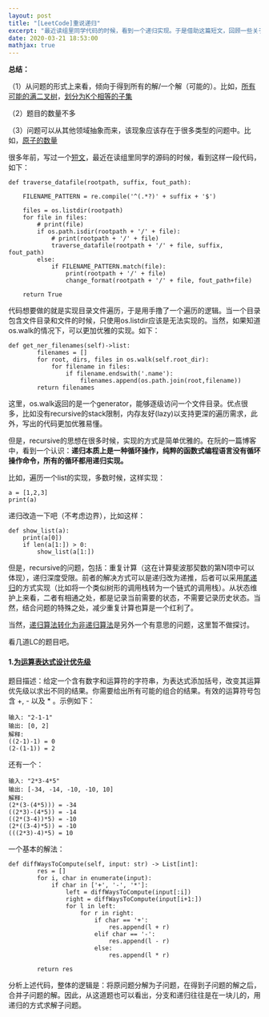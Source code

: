 ```yaml
---
layout: post
title: "[LeetCode]重说递归"
excerpt: "最近读组里同学代码的时候，看到一个递归实现。于是借助这篇短文，回顾一些关于递归的问题。"
date: 2020-03-21 18:53:00
mathjax: true
---
```


**总结：**

（1）从问题的形式上来看，倾向于得到所有的解/一个解（可能的）。比如，[所有可能的满二叉树](https://leetcode-cn.com/problems/all-possible-full-binary-trees/solution/suo-you-ke-neng-de-man-er-cha-shu-by-leetcode/)，[划分为K个相等的子集](https://leetcode-cn.com/problems/partition-to-k-equal-sum-subsets/)

（2）题目的数量不多

（3）问题可以从其他领域抽象而来，该现象应该存在于很多类型的问题中。比如，[原子的数量](https://leetcode-cn.com/problems/number-of-atoms/)

很多年前，写过一个[短文](https://zhpmatrix.github.io/2016/10/11/code-tricks/)，最近在读组里同学的源码的时候，看到这样一段代码，如下：

```
def traverse_datafile(rootpath, suffix, fout_path):
    
    FILENAME_PATTERN = re.compile('^(.*?)' + suffix + '$')
    
    files = os.listdir(rootpath)
    for file in files:
        # print(file)
        if os.path.isdir(rootpath + '/' + file):
            # print(rootpath + '/' + file)
            traverse_datafile(rootpath + '/' + file, suffix, fout_path)
        else:
            if FILENAME_PATTERN.match(file):
                print(rootpath + '/' + file)
                change_format(rootpath + '/' + file, fout_path+file)
    
    return True

```
代码想要做的就是实现目录文件遍历，于是用手撸了一个遍历的逻辑。当一个目录包含文件目录和文件的时候，只使用os.listdir应该是无法实现的。当然，如果知道os.walk的情况下，可以更加优雅的实现。如下：

```
def get_ner_filenames(self)->list:
        filenames = []
        for root, dirs, files in os.walk(self.root_dir):
            for filename in files:
                if filename.endswith('.name'):
                    filenames.append(os.path.join(root,filename))
        return filenames
```
这里，os.walk返回的是一个generator，能够逐级访问一个文件目录。优点很多，比如没有recursive的stack限制，内存友好(lazy)以支持更深的遍历需求，此外，写出的代码更加优雅易懂。

但是，recursive的思想在很多时候，实现的方式是简单优雅的。在阮的一篇博客中，看到一个认识：**递归本质上是一种循环操作，纯粹的函数式编程语言没有循环操作命令，所有的循环都用递归实现。**

比如，遍历一个list的实现，多数时候，这样实现：

```
a = [1,2,3]
print(a)
```

递归改造一下吧（不考虑边界），比如这样：

```
def show_list(a):
	print(a[0])
	if len(a[1:]) > 0:
		show_list(a[1:])
```

但是，recursive的问题，包括：重复计算（这在计算斐波那契数的第N项中可以体现），递归深度受限。前者的解决方式可以是递归改为递推，后者可以采用[尾递归](https://www.ruanyifeng.com/blog/2015/04/tail-call.html)的方式实现（比如将一个类似树形的调用栈转为一个链式的调用栈）。从状态维护上来看，二者有相通之处，都是记录当前需要的状态，不需要记录历史状态。当然，结合问题的特殊之处，减少重复计算也算是一个红利了。

当然，[递归算法转化为非递归算法](https://mp.weixin.qq.com/s?__biz=MzA5ODUxOTA5Mg==&mid=2652556683&idx=2&sn=5692497d7b3d352e428be81e73f2ee08&chksm=8b7e3cd0bc09b5c67cc9b557785607f552defdcff0084297dafc4d8ba9c6e9ee8231a18685a5&mpshare=1&scene=23&srcid=1122HbnVa5L18L5MtmzspUqi&sharer_sharetime=1584768314443&sharer_shareid=0e8353dcb5f53b85da8e0afe73a0021b%23rd)是另外一个有意思的问题，这里暂不做探讨。

看几道LC的题目吧。


#### 1.[为运算表达式设计优先级](https://leetcode-cn.com/problems/different-ways-to-add-parentheses/submissions/)

题目描述：给定一个含有数字和运算符的字符串，为表达式添加括号，改变其运算优先级以求出不同的结果。你需要给出所有可能的组合的结果。有效的运算符号包含 +, - 以及 * 。示例如下：

```
输入: "2-1-1"
输出: [0, 2]
解释: 
((2-1)-1) = 0 
(2-(1-1)) = 2
```
还有一个：

```
输入: "2*3-4*5"
输出: [-34, -14, -10, -10, 10]
解释: 
(2*(3-(4*5))) = -34 
((2*3)-(4*5)) = -14 
((2*(3-4))*5) = -10 
(2*((3-4)*5)) = -10 
(((2*3)-4)*5) = 10
```

一个基本的解法：

```
def diffWaysToCompute(self, input: str) -> List[int]:
		res = []
        for i, char in enumerate(input):
            if char in ['+', '-', '*']:
             	left = diffWaysToCompute(input[:i])
                right = diffWaysToCompute(input[i+1:])
                for l in left:
                    for r in right:
                        if char == '+':
                            res.append(l + r)
                        elif char == '-':
                            res.append(l - r)
                        else:
                            res.append(l * r)

        return res
```
分析上述代码，整体的逻辑是：将原问题分解为子问题，在得到子问题的解之后，合并子问题的解。因此，从这道题也可以看出，分支和递归往往是在一块儿的，用递归的方式求解子问题。
